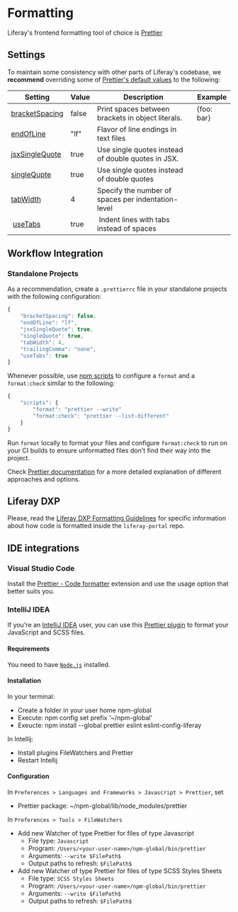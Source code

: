 # Formatting

Liferay's frontend formatting tool of choice is [Prettier](https://prettier.io/)

## Settings

To maintain some consistency with other parts of Liferay's codebase, we **recommend** overriding some of [Prettier's default values](https://prettier.io/docs/en/options.html) to the following:

| Setting                                                                    | Value | Description                                        | Example    |
| -------------------------------------------------------------------------- | ----- | -------------------------------------------------- | ---------- |
| [bracketSpacing](https://prettier.io/docs/en/options.html#bracket-spacing) | false | Print spaces between brackets in object literals.  | {foo: bar} |
| [endOfLine](https://prettier.io/docs/en/options.html#end-of-line)          | "lf"  | Flavor of line endings in text files               |            |
| [jsxSingleQuote](https://prettier.io/docs/en/options.html#jsx-quotes)      | true  | Use single quotes instead of double quotes in JSX. |            |
| [singleQupte](https://prettier.io/docs/en/options.html#quotes)             | true  | Use single quotes instead of double quotes         |            |
| [tabWidth](https://prettier.io/docs/en/options.html#tab-width)             | 4     | Specify the number of spaces per indentation-level |            |
|  [useTabs](https://prettier.io/docs/en/options.html#tabs)                  | true  |  Indent lines with tabs instead of spaces          |            |

## Workflow Integration

### Standalone Projects

As a recommendation, create a `.prettierrc` file in your standalone projects with the following configuration:

```javascript
{
    "bracketSpacing": false,
    "endOfLine": "lf",
    "jsxSingleQuote": true,
    "singleQuote": true,
    "tabWidth": 4,
    "trailingComma": "none",
    "useTabs": true
}
```

Whenever possible, use [npm scripts](https://docs.npmjs.com/cli/run-script) to configure a `format` and a `format:check` similar to the following:

```javascript
{
    "scripts": {
        "format": "prettier --write"
        "format:check": "prettier --list-different"
    }
}
```

Run `format` locally to format your files and configure `format:check` to run on your CI builds to ensure unformatted files don't find their way into the project.

Check [Prettier documentation](https://prettier.io/docs/en) for a more detailed explanation of different approaches and options.

## Liferay DXP

Please, read the [Liferay DXP Formatting Guidelines](../dxp/formatting.md) for specific information about how code is formatted inside the `liferay-portal` repo.

## IDE integrations

### Visual Studio Code

Install the [Prettier - Code formatter](https://marketplace.visualstudio.com/items?itemName=esbenp.prettier-vscode) extension and use the usage option that better suits you.

### IntelliJ IDEA

If you're an [IntelliJ IDEA](https://plugins.jetbrains.com/) user, you can use this [Prettier plugin](https://plugins.jetbrains.com/plugin/10456-prettier) to format your JavaScript and SCSS files.

#### Requirements

You need to have [`Node.js`](https://nodejs.org/) installed.

#### Installation

In your terminal:

-   Create a folder in your user home npm-global
-   Execute: npm config set prefix ‘~/npm-global’
-   Exeucte: npm install --global prettier eslint eslint-config-liferay

In Intellij:

-   Install plugins FileWatchers and Prettier
-   Restart Intellij

#### Configuration

In `Preferences > Languages and Frameworks > Javascript > Prettier`, set

-   Prettier package: ~/npm-global/lib/node_modules/prettier

In `Preferences > Tools > FileWatchers`

-   Add new Watcher of type Prettier for files of type Javascript
    -   File type: `Javascript`
    -   Program: `/Users/<your-user-name>/npm-global/bin/prettier`
    -   Arguments: `--write $FilePath$`
    -   Output paths to refresh: `$FilePath$`
-   Add new Watcher of type Prettier for files of type SCSS Styles Sheets
    -   File type: `SCSS Styles Sheets`
    -   Program: `/Users/<your-user-name>/npm-global/bin/prettier`
    -   Arguments: `--write $FilePath$`
    -   Output paths to refresh: `$FilePath$`
